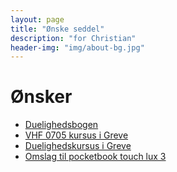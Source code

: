 ```yaml
---
layout: page
title: "Ønske seddel"
description: "for Christian"
header-img: "img/about-bg.jpg"
---
```

# Ønsker

 * [Duelighedsbogen](https://www.weilbach.com/da/products/boeger/official/weilbach/duelighedsbogen)
 * [VHF 0705 kursus i Greve](https://nauticmarine.dk/vhf-kursus/)
 * [Duelighedskursus i Greve](https://nauticmarine.dk/sejlbad-praktikduelighed/)
 * [Omslag til pocketbook touch lux 3](https://www.conradelektronik.dk/?websale8=conrad-dk&pi=1462095)


